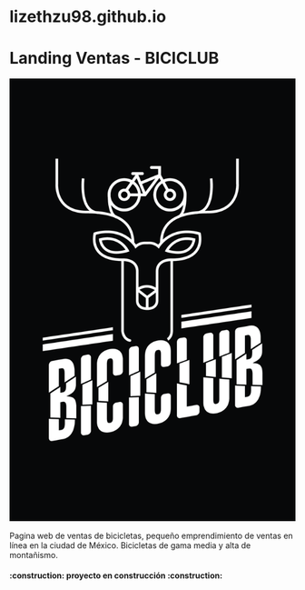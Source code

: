 
# lizethzu98.github.io
<h1 aling="center">Landing Ventas - BICICLUB </h1>

<img class="img-logo" src="/proyecto Biciclub/img/HISTORIA DE IG NEGRO.jpg" class="logo" alt=logotipo/>

Pagina web de ventas de bicicletas, pequeño emprendimiento de ventas en línea en la ciudad de México. Bicicletas de gama media y alta de montañismo.
<h4 aling="center">:construction: proyecto en construcción :construction: </h4>